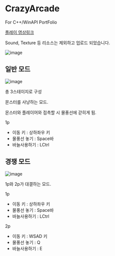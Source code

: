 # CrazyArcade
For C++/WinAPI PortFolio

[플레이 영상링크](https://youtu.be/q2q2jboT46M)

Sound, Texture 등 리소스는 제외하고 업로드 되었습니다.


![image](https://user-images.githubusercontent.com/95511792/202637463-8ed83749-0489-40c4-8295-44fbaff11156.png)


## 일반 모드

![image](https://user-images.githubusercontent.com/95511792/202637726-86e944cf-221f-434a-a378-b08f46b9f593.png)


총 3스테이지로 구성

몬스터를 사냥하는 모드.

몬스터와 플레이어와 접촉할 시 물풍선에 갇히게 됨.

1p
- 이동 키 : 상하좌우 키
- 물풍선 놓기 : Space바
- 바늘사용하기 : LCtrl


## 경쟁 모드

![image](https://user-images.githubusercontent.com/95511792/202637772-2242fa25-d2cd-4f96-8fd4-66ffdafc7a85.png)


1p와 2p가 대결하는 모드.

1p
- 이동 키 : 상하좌우 키
- 물풍선 놓기 : Space바
- 바늘사용하기 : LCtrl

2p
- 이동 키 : WSAD 키
- 물풍선 놓기 : Q
- 바늘사용하기 : E
